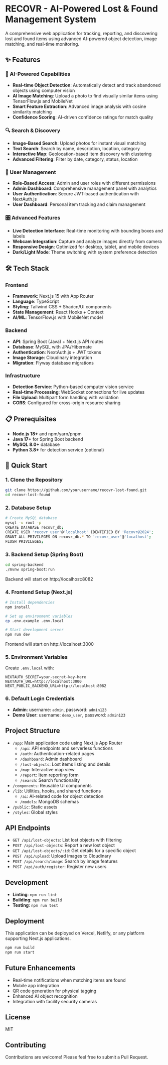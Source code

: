 # RECOVR - AI-Powered Lost & Found Management System

A comprehensive web application for tracking, reporting, and discovering lost and found items using advanced AI-powered object detection, image matching, and real-time monitoring.

## ✨ Features

### 🤖 AI-Powered Capabilities
- **Real-time Object Detection**: Automatically detect and track abandoned objects using computer vision
- **AI Image Matching**: Upload a photo to find visually similar items using TensorFlow.js and MobileNet
- **Smart Feature Extraction**: Advanced image analysis with cosine similarity matching
- **Confidence Scoring**: AI-driven confidence ratings for match quality

### 🔍 Search & Discovery
- **Image-Based Search**: Upload photos for instant visual matching
- **Text Search**: Search by name, description, location, category
- **Interactive Map**: Geolocation-based item discovery with clustering
- **Advanced Filtering**: Filter by date, category, status, location

### 👥 User Management
- **Role-Based Access**: Admin and user roles with different permissions
- **Admin Dashboard**: Comprehensive management panel with analytics
- **User Authentication**: Secure JWT-based authentication with NextAuth.js
- **User Dashboard**: Personal item tracking and claim management

### 🎛️ Advanced Features
- **Live Detection Interface**: Real-time monitoring with bounding boxes and labels
- **Webcam Integration**: Capture and analyze images directly from camera
- **Responsive Design**: Optimized for desktop, tablet, and mobile devices
- **Dark/Light Mode**: Theme switching with system preference detection

## 🛠️ Tech Stack

### Frontend
- **Framework**: Next.js 15 with App Router
- **Language**: TypeScript
- **Styling**: Tailwind CSS + Shadcn/UI components
- **State Management**: React Hooks + Context
- **AI/ML**: TensorFlow.js with MobileNet model

### Backend  
- **API**: Spring Boot (Java) + Next.js API routes
- **Database**: MySQL with JPA/Hibernate
- **Authentication**: NextAuth.js + JWT tokens
- **Image Storage**: Cloudinary integration
- **Migration**: Flyway database migrations

### Infrastructure
- **Detection Service**: Python-based computer vision service
- **Real-time Processing**: WebSocket connections for live updates
- **File Upload**: Multipart form handling with validation
- **CORS**: Configured for cross-origin resource sharing

## 📋 Prerequisites

- **Node.js 18+** and npm/yarn/pnpm
- **Java 17+** for Spring Boot backend
- **MySQL 8.0+** database
- **Python 3.8+** for detection service (optional)

## 🚀 Quick Start

### 1. Clone the Repository
```bash
git clone https://github.com/yourusername/recovr-lost-found.git
cd recovr-lost-found
```

### 2. Database Setup
```bash
# Create MySQL database
mysql -u root -p
CREATE DATABASE recovr_db;
CREATE USER 'recovr_user'@'localhost' IDENTIFIED BY 'Recovr@2024';
GRANT ALL PRIVILEGES ON recovr_db.* TO 'recovr_user'@'localhost';
FLUSH PRIVILEGES;
```

### 3. Backend Setup (Spring Boot)
```bash
cd spring-backend
./mvnw spring-boot:run
```
Backend will start on http://localhost:8082

### 4. Frontend Setup (Next.js)
```bash
# Install dependencies
npm install

# Set up environment variables
cp .env.example .env.local

# Start development server
npm run dev
```
Frontend will start on http://localhost:3000

### 5. Environment Variables
Create `.env.local` with:
```env
NEXTAUTH_SECRET=your-secret-key-here
NEXTAUTH_URL=http://localhost:3000
NEXT_PUBLIC_BACKEND_URL=http://localhost:8082
```

### 6. Default Login Credentials
- **Admin**: username: `admin`, password: `admin123`
- **Demo User**: username: `demo_user`, password: `admin123`

## Project Structure

- `/app`: Main application code using Next.js App Router
  - `/api`: API endpoints and serverless functions
  - `/auth`: Authentication-related pages
  - `/dashboard`: Admin dashboard
  - `/lost-objects`: Lost items listing and details
  - `/map`: Interactive map view
  - `/report`: Item reporting form
  - `/search`: Search functionality
- `/components`: Reusable UI components
- `/lib`: Utilities, hooks, and shared functions
  - `/ai`: AI-related code for object detection
  - `/models`: MongoDB schemas
- `/public`: Static assets
- `/styles`: Global styles

## API Endpoints

- `GET /api/lost-objects`: List lost objects with filtering
- `POST /api/lost-objects`: Report a new lost object
- `GET /api/lost-objects/:id`: Get details for a specific object
- `POST /api/upload`: Upload images to Cloudinary
- `POST /api/search/image`: Search by image features
- `POST /api/auth/register`: Register new users

## Development

- **Linting**: `npm run lint`
- **Building**: `npm run build`
- **Testing**: `npm run test`

## Deployment

This application can be deployed on Vercel, Netlify, or any platform supporting Next.js applications.

```bash
npm run build
npm run start
```

## Future Enhancements

- Real-time notifications when matching items are found
- Mobile app integration
- QR code generation for physical tagging
- Enhanced AI object recognition
- Integration with facility security cameras

## License

MIT

## Contributing

Contributions are welcome! Please feel free to submit a Pull Request. 